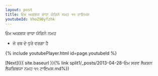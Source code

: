 ```yaml
---
layout: post
title: ਓਮ ਅਕਸ਼ਯ ਰਾਧਾ ਯੋਗਿਨੇ ਨਮਹ ੧੧ ਟਾਇਮਸ
youtubeId: VhoZ9Byfzhk
---
```

 
 
 ਓਮ ਅਕਸ਼ਯ ਰਾਧਾ ਯੋਗਿਨੇ ਨਮਹ  
 
 -  ਜੋ ਰਥ ਦੇ ਧੁਰੇ ਵਰਗਾ ਹੈ 
 
  
 
  
 
 
 
 
 
 


{% include youtubePlayer.html id=page.youtubeId %}
 
[Next]({{ site.baseurl }}{% link  split1/_posts/2013-04-28-ਓਮ ਸਰਵ ਲੈਕਸ਼ਨ ਲੈਕਸ਼ਿਥਯਾ ਨਮਹ ੧੧ ਟਾਇਮਸ.md%})
 
